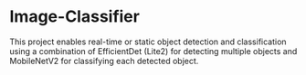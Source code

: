 # Image-Classifier
This project enables real-time or static object detection and classification using a combination of EfficientDet (Lite2) for detecting multiple objects and MobileNetV2 for classifying each detected object.
